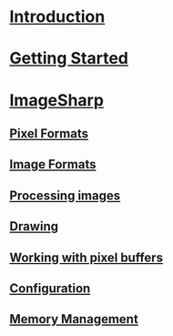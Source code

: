 # [Introduction](imagesharp/index.md)
# [Getting Started](imagesharp/GettingStarted.md)
# [ImageSharp](ImageSharp/GettingStarted.md)
## [Pixel Formats](ImageSharp/PixelFormats.md)
## [Image Formats](ImageSharp/ImageFormats.md)
## [Processing images](ImageSharp/Processing.md)
## [Drawing]()
## [Working with pixel buffers](ImageSharp/WorkingWithPixelBuffers.md)
## [Configuration](ImageSharp/Configuration.md)
## [Memory Management](ImageSharp/MemoryManagement.md)

